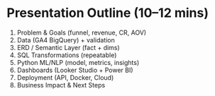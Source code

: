 # Presentation Outline (10–12 mins)

1) Problem & Goals (funnel, revenue, CR, AOV)
2) Data (GA4 BigQuery) + validation
3) ERD / Semantic Layer (fact + dims)
4) SQL Transformations (repeatable)
5) Python ML/NLP (model, metrics, insights)
6) Dashboards (Looker Studio + Power BI)
7) Deployment (API, Docker, Cloud)
8) Business Impact & Next Steps
